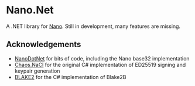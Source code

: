 # Nano.Net
A .NET library for [Nano](https://nano.org).
Still in development, many features are missing.

## Acknowledgements
* [NanoDotNet](https://github.com/Flufd/NanoDotNet) for bits of code, including the Nano base32 implementation
* [Chaos.NaCl](https://github.com/CodesInChaos/Chaos.NaCl) for the original C# implementation of ED25519 signing and keypair generation
* [BLAKE2](https://github.com/BLAKE2/BLAKE2) for the C# implementation of Blake2B
